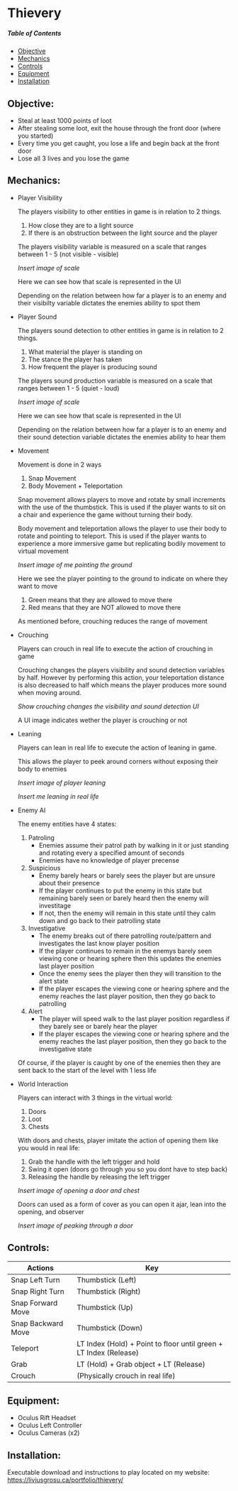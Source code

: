 # Thievery

##### Table of Contents  
* [Objective](#objective) 
* [Mechanics](#mechanics)
* [Controls](#controls)
* [Equipment](#equipment)
* [Installation](#installation)  

<a name="headers"/>

## Objective:

* Steal at least 1000 points of loot
* After stealing some loot, exit the house through the front door (where you started)
* Every time you get caught, you lose a life and begin back at the front door
* Lose all 3 lives and you lose the game


## Mechanics:

* Player Visibility 
 
  The players visibility to other entities in game is in relation to 2 things. 
  1. How close they are to a light source 
  2. If there is an obstruction between the light source and the player
  
  The players visibility variable is measured on a scale that ranges between 1 - 5 (not visible - visible)
  
  *Insert image of scale*
  
  Here we can see how that scale is represented in the UI 
  
  Depending on the relation between how far a player is to an enemy and their visibilty variable dictates the enemies ability to spot them

* Player Sound 

  The players sound detection to other entities in game is in relation to 2 things. 
  1. What material the player is standing on
  2. The stance the player has taken 
  3. How frequent the player is producing sound 
  
  The players sound production variable is measured on a scale that ranges between 1 - 5 (quiet - loud)
  
  *Insert image of scale*
  
  Here we can see how that scale is represented in the UI 
  
  Depending on the relation between how far a player is to an enemy and their sound detection variable dictates the enemies ability to hear them

* Movement

  Movement is done in 2 ways 
  1. Snap Movement 
  2. Body Movement + Teleportation 
 
  Snap movement allows players to move and rotate by small increments with the use of the thumbstick. This is used if the player wants to sit on a chair and experience the game without turning their body. 
 
  Body movement and teleportation allows the player to use their body to rotate and pointing to teleport. This is used if the player wants to experience a more immersive game but replicating bodily movement to virtual movement 
 
  *Insert image of me pointing the ground*
 
  Here we see the player pointing to the ground to indicate on where they want to move 
  1. Green means that they are allowed to move there 
  2. Red means that they are NOT allowed to move there
 
  As mentioned before, crouching reduces the range of movement
 
* Crouching

  Players can crouch in real life to execute the action of crouching in game 

  Crouching changes the players visibility and sound detection variables by half. However by performing this action, your teleportation distance is also decreased to half which means the player produces more sound when moving around. 
  
  *Show crouching changes the visibility and sound detection UI*
  
  A UI image indicates wether the player is crouching or not 

* Leaning 

  Players can lean in real life to execute the action of leaning in game.
  
  This allows the player to peek around corners without exposing their body to enemies 
  
  *Insert image of player leaning*
  
  *Insert me leaning in real life*

* Enemy AI 

  The enemy entities have 4 states:
  1. Patroling
     - Enemies assume their patrol path by walking in it or just standing and rotating every a specified amount of seconds
     - Enemies have no knowledge of player precense
  2. Suspicious 
     - Enemy barely hears or barely sees the player but are unsure about their presence 
     - If the player continues to put the enemy in this state but remaining barely seen or barely heard then the enemy will investitage
     - If not, then the enemy will remain in this state until they calm down and go back to their patrolling state
  3. Investigative
     - The enemy breaks out of there patrolling route/pattern and investigates the last know player position 
     - If the player continues to remain in the enemys barely seen viewing cone or hearing sphere then this updates the enemies last player position 
     - Once the enemy sees the player then they will transition to the alert state 
     - If the player escapes the viewing cone or hearing sphere and the enemy reaches the last player position, then they go back to patrolling
  4. Alert 
     - The player will speed walk to the last player position regardless if they barely see or barely hear the player
     - If the player escapes the viewing cone or hearing sphere and the enemy reaches the last player position, then they go back to the investigative state 
     
  Of course, if the player is caught by one of the enemies then they are sent back to the start of the level with 1 less life     
    
* World Interaction 

  Players can interact with 3 things in the virtual world:
  1. Doors 
  2. Loot 
  3. Chests 
  
  With doors and chests, player imitate the action of opening them like you would in real life:
  1. Grab the handle with the left trigger and hold 
  2. Swing it open (doors go through you so you dont have to step back)
  3. Releasing the handle by releasing the left trigger 
  
  *Insert image of opening a door and chest*
  
  Doors can used as a form of cover as you can open it ajar, lean into the opening, and observer 
  
  *Insert image of peaking through a door*

## Controls:

| Actions            | Key                                                               |
| ------------------ | ----------------------------------------------------------------- |
| Snap Left Turn     | Thumbstick (Left)                                                 |
| Snap Right Turn    | Thumbstick (Right)                                                |
| Snap Forward Move  | Thumbstick (Up)                                                   |
| Snap Backward Move | Thumbstick (Down)                                                 |
| Teleport           | LT Index (Hold) + Point to floor until green + LT Index (Release) |
| Grab               | LT (Hold) + Grab object + LT (Release)                            |
| Crouch             | (Physically crouch in real life)                                  |


## Equipment:

 * Oculus Rift Headset
 * Oculus Left Controller
 * Oculus Cameras (x2)
 
## Installation:
 
  Executable download and instructions to play located on my website: https://liviusgrosu.ca/portfolio/thievery/
